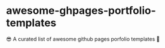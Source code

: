 # awesome-ghpages-portfolio-templates
😎 A curated list of awesome github pages porfolio templates 📝
